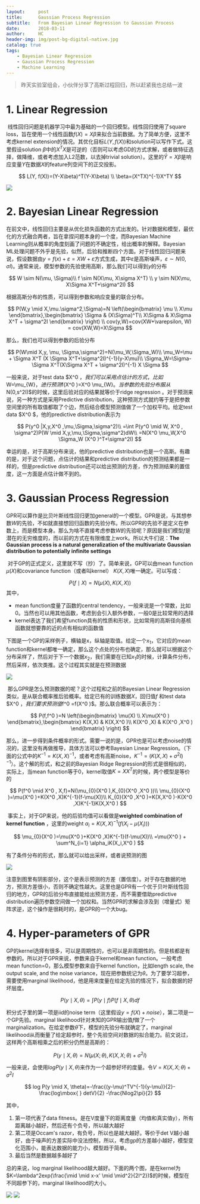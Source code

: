 ```yaml
---
layout:     post
title:      Gaussian Process Regression
subtitle:   From Bayesian Linear Regression to Gaussian Process
date:       2018-03-11
author:     HC
header-img: img/post-bg-digital-native.jpg
catalog: true
tags:
    - Bayesian Linear Regression
    - Gaussian Process Regression
    - Machine Learning
---
```


> 昨天实验室组会，小伙伴分享了高斯过程回归，所以赶紧我也总结一波

# 1. Linear Regression

​	线性回归问题是机器学习中最为基础的一个回归模型。线性回归使用了square loss，旨在使用一个线性函数$f(X)=X\beta$来拟合当前数据。为了简单方便，这里不考虑kernel extension的情况。其优化目标$L(Y,f(X))$和solution可以写作下式。这里假设solution $\beta$中的$X^TX$是可逆的（否则可以考虑GD的方式求解，或者做特征选择，做降维，或者考虑加入L2范数，以去掉trivial solution）。这里的$\widehat{Y}=X\beta$是响应变量$Y$在数据$X$的feature列空间下的正交投影。

$$
L(Y, f(X))=(Y-X\beta)^T(Y-X\beta)  \\
\beta=(X^TX)^{-1}X^TY
$$

![](/img/lr1.png)


# 2. Bayesian Linear Regression

在前文中，线性回归主要是从优化损失函数的方式出发的。针对数据和模型，最优化的方式融合两者，旨在拿捏问题本身的一个度，而Bayesian Machine Learning则从概率的角度刻画了问题的不确定性，给出概率的解释。Bayesian ML处理问题不外乎是先验，似然，后验和推断四个方面。对于线性回归问题来说，假设数据由$y=f(x)+\varepsilon=XW+\varepsilon$方式生成，其中$\varepsilon$是高斯噪声，$\varepsilon \sim N(0, \sigma I)$。通常来说，模型参数的先验使用高斯，那么我们可以得到$y$的分布

$$
W \sim N(\mu, \Sigma)\\
f \sim N(X\mu, X\sigma X^T) \\
y \sim N(X\mu, X\Sigma X^T+\sigma^2I)
$$

根据高斯分布的性质，可以得到参数和响应变量的联合分布。

$$
P(W,y \mid X,\mu.\sigma^2,\Sigma)=N \left(\begin{bmatrix}
\mu
\\ 
X\mu
\end{bmatrix},\begin{bmatrix}
\Sigma & (X\Sigma)^T\\ 
X\Sigma & X\Sigma X^T + \sigma^2I
\end{bmatrix} \right) \\
cov(y,W)=cov(XW+\varepsilon, W) = cov(XW,W)=X\Sigma
$$

那么，我们也可以得到参数的后验分布

$$
P(W\mid X,y, \mu, \Sigma,\sigma^2)=N(\mu_W,\Sigma_W)\\
\mu_W=\mu + \Sigma X^T (X \Sigma X^T+\sigma^2I)^{-1}(y-X\mu)\\
\Sigma_W=\Sigma-\Sigma X^T(X\Sigma X^T + \sigma^2I)^{-1} X \Sigma
$$

一般来说，对于test data $X^0  $，我们可以采用点估计的方式，比如$W=\mu_{W}$，进行预测$f(X^0  )=X^0  \mu_{W}$。当参数的先验分布服从$N(0,s^2I)$的时候，这里后验对应的结果就等价于ridge regression 。对于预测来说，另一种方式是采用Predictive distribution，这种预测方式就约等于是把参数空间里的所有取值都取了个边，然后结合模型预测值做了一个加权平均。给定test data $X^0  $，他的predictive distribution表示为

$$
P(y^0  |X,y,X^0  ,\mu,\Sigma,\sigma^2)\\
=\int P(y^0  \mid W, X^0  , \sigma^2)P(W \mid X,y,\mu,\Sigma,\sigma^2)dW\\
=N(X^0  \mu_W,X^0  \Sigma_W (X^0  )^T+\sigma^2I)
$$

幸运的是，对于高斯分布来说，他的predictive distribution也是一个高斯。有趣的是，对于这个问题，点估计的结果和predictive distribution的预测结果都是一样的，但是predictive distribution还可以给出预测的方差，作为预测结果的置信度，这一方面是点估计做不到的。

# 3. Gaussian Process Regression

​	GPR可以算作是比贝叶斯线性回归更加general的一个模型。GPR是说，与其想参数$W$的先验，不如就直接想回归函数的先验分布。所以GPR的先验不是定义在参数上，而是模型本身。那么为啥不直接考虑参数$W$的先验呢？原因是我们模型$f$是潜在的无穷维度的，而以前的方式在有限维度上work。所以大牛们说：**The Gaussian process is a natural generalization of the multivariate Gaussian distribution to potentially infinite settings**

​	对于GP的正式定义，这里就不写（抄）了。简单来说，GP可以由mean function $\mu(X)$和covariance function（或者叫kernel） $K(X,X)$唯一确定。可以写成：

$$
P(f\mid X)=N(\mu(X),K(X,X))
$$
其中，

- mean function度量了函数的central tendency，一般来说是一个常数，比如0。当然也可以用其他函数，考虑到会引入额外参数，一般0是比较常用的选择
- kernel表达了我们希望function具有的性质和形状，比如常用的高斯径向基核函数就想要靠的近的点有相似的函数值

下图是一个GP的采样例子，横轴是x，纵轴是取值。给定一个$x_{1}$，它对应的mean function和kernel都唯一确定，那么这个点处的分布也确定，那么就可以根据这个分布采样了，然后对于下一个数据$x_{2}$，我们需要在已知$x_{1}$的时候，计算条件分布，然后采样，依次类推。这个过程其实就是在预测数据

![](/img/gp1.png)

​	那么GPR是怎么预测数据的呢？这个过程和之前的Bayesian Linear Regression类似，是从联合概率推后验概率。给定已有的训练数据$X$，回归值$f$ 和test data $X^0  $，我们要求预测值$f^0  =f(X^0  )$。那么联合概率可以表示为：

$$
P(f,f^0  )=N \left(\begin{bmatrix}
\mu(X)
\\ 
X\mu(X^0  )
\end{bmatrix},\begin{bmatrix}
K(X,X) & K(X,X^0  )\\ 
K(X^0  ,X) & K(X^0  ,X^0  )
\end{bmatrix} \right)
$$

​	那么，进一步得到条件概率的形式。需要一说的是，GPR也是可以考虑noise的情况的，这里没有再做推导，具体方法可以参考Bayesian Linear Regression。（下面的公式中的$K^{-1}=K(X, X)^{-1}$，或者考虑有高斯noise，$K^{-1}=(K(X, X)+\sigma^2I)^{-1}$）。这个解的形式，和之前的Bayesian Ridge Regression的形式是很相似的，实际上，当mean function等于0，kernel取值$K=XX^T$的时候，两个模型是等价的

$$
P(f^0   \mid X^0  , X,f)=N(\mu_{0}(X^0  ),K_{0}(X^0  ,X^0  ))\\
\mu_{0}(X^0  )=\mu(X^0  )+K(X^0  ,X)K^{-1}(f-\mu(X))\\
K_{0}(X^0  ,X^0  )=K(X,X^0  )-K(X^0  ,X)K^{-1}K(X,X^0  )
$$

​	事实上，对于GP来说，他的后验均值可以看做是**weighted combination of kernel function** ，这里的weight $\alpha_{i}=K(X,X)^{-1}(f(X_{i}-\mu(X_{i})))$

$$
\mu_{0}(X^0  )=\mu(X^0  )+K(X^0  ,X)K^{-1}(f-\mu(X))\\
=\mu(X^0  ) + \sum^N_{i=1} \alpha_iK(X_i,X^0  )
$$

有了条件分布的形式，那么就可以给出采样，或者说预测的图

![](/img/gp2.png)

​	注意到图里有阴影部分，这个是表示预测的方差（置信度）。对于存在数据的地方，预测方差很小，否则不确定性越大。这里也是GPR有一个优于贝叶斯线性回归的地方，GPR的后验分布直接能给出预测方差，而不需要借助predictive distribution遍历参数空间做一个加权和。当然GPR的求解会涉及到（增量式）矩阵求逆，这个操作是很耗时的，是GPR的一个大bug。

# 4. Hyper-parameters of GPR

GP的kernel选择有很多，可以是周期性的，也可以是非周期性的。但是核都是有参数的。所以对于GPR来说，参数来自于kernel和mean function。一般考虑mean function=0，那么模型参数来自于kernel function，比如length scale, the output scale, and the noise variance，现在把参数统记为$\theta$。为了要学习超参，需要使用marginal likelihood，他是用来度量在给定先验的情况下，拟合数据的好坏层度。

$$
P(y\mid X,\theta)=\int  P(y\mid f)P(f\mid X, \theta)df
$$

积分式子里的第一项是iid的noise term（这里假设$y=f(X)+noise$），第二项是一个GP先验。marginal likelihood针对未知的GPR输出值$f$做了一个marginalization。在给定参数$\theta$下，模型的先验分布就确定了，marginal likelihood从而衡量了给定超参时，整个先验空间对数据的拟合能力。前文说过，这样两个高斯相乘之后的积分仍然是高斯的：

$$
P(y\mid X,\theta)=N(\mu(X;\theta),K(X,X;\theta)+\sigma^2I)
$$

一般来说，会使用$log P(y\mid X,\theta)$来作为一个超参好坏的度量。令$V=K(X,X;\theta)+\sigma^2I$

$$
log P(y \mid X, \theta)=-\frac{(y-\mu)^TV^{-1}(y-\mu)}{2}-\frac{log\mbox{ } detV}{2} -\frac{Nlog2\pi}{2}
$$

其中，

1. 第一项代表了data fitness。是在V度量下的距离度量（均值和真实值y），所有距离越小越好，然后还有个负号，所以越大越好
2. 第二项是Occam's razor，有负号，所以也是越大越好。等价于det V越小越好，由于噪声的方差实际中没法控制，所以，考虑gp的方差越小越好，模型变化范围小，能表达数据的能力小，模型趋于简单。
3. 最后当然是数据越多越好了


总的来说，log marginal likelihood越大越好。下面的两个图，是在kernel为$K=\lambda^2exp(\frac{\mid \mid x-x' \mid \mid^2}{2l^2})$的时候，模型在不同超参下的，marginal likelihood的大小。


![](/img/gp31.png) 
![](/img/gp32.png) 





















